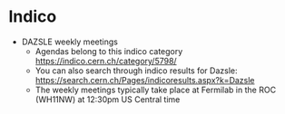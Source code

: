 # Indico

* DAZSLE weekly meetings
  * Agendas belong to this indico category https://indico.cern.ch/category/5798/
  * You can also search through indico results for Dazsle: https://search.cern.ch/Pages/indicoresults.aspx?k=Dazsle
  * The weekly meetings typically take place at Fermilab in the ROC (WH11NW) at 12:30pm US Central time


